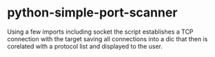 # python-simple-port-scanner
Using a few imports including socket the script establishes a TCP connection with the target saving all connections into a dic that then is corelated with a protocol list and displayed to the user.
